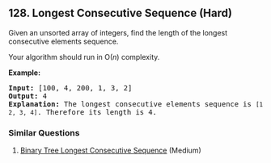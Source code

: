 ## 128. Longest Consecutive Sequence (Hard)

<p>Given an unsorted array of integers, find the length of the longest consecutive elements sequence.</p>

<p>Your algorithm should run in O(<em>n</em>) complexity.</p>

<p><strong>Example:</strong></p>

<pre>
<strong>Input:</strong>&nbsp;[100, 4, 200, 1, 3, 2]
<strong>Output:</strong> 4
<strong>Explanation:</strong> The longest consecutive elements sequence is <code>[1, 2, 3, 4]</code>. Therefore its length is 4.
</pre>


### Similar Questions
  1. [Binary Tree Longest Consecutive Sequence](https://github.com/openset/leetcode/tree/master/solution/binary-tree-longest-consecutive-sequence) (Medium)
